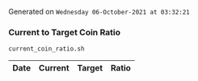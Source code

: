 Generated on `Wednesday 06-October-2021 at 03:32:21`

### Current to Target Coin Ratio
`current_coin_ratio.sh`

Date|Current|Target|Ratio
---|---|---|---
